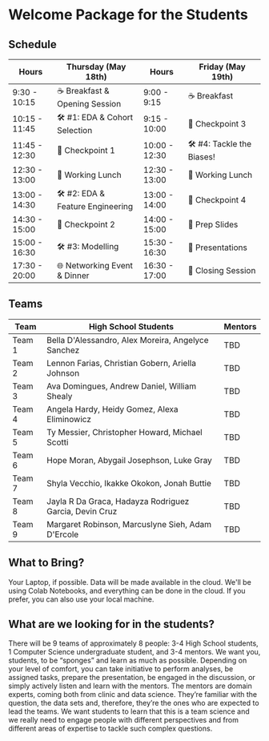 # Welcome Package for the Students

## Schedule

| **Hours** | **Thursday (May 18th)** | **Hours** | **Friday (May 19th)** |
|-------|------------------|-------|----------------|
| 9:30 - 10:15  | ☕ Breakfast & Opening Session |  9:00 - 9:15 | ☕ Breakfast |
| 10:15 - 11:45 | 🛠️ #1: EDA & Cohort Selection | 9:15 - 10:00 | 🚩 Checkpoint 3 |
| 11:45 - 12:30 | 🚩 Checkpoint 1  | 10:00 - 12:30 | 🛠️ #4: Tackle the Biases! |
| 12:30 - 13:00 | 🍔 Working Lunch | 12:30 - 13:00 | 🍕 Working Lunch |
| 13:00 - 14:30 | 🛠️ #2: EDA & Feature Engineering | 13:00 - 14:00 | 🚩 Checkpoint 4 |
| 14:30 - 15:00 | 🚩 Checkpoint 2 | 14:00 - 15:00 | 📝 Prep Slides |
| 15:00 - 16:30 | 🛠️ #3: Modelling | 15:30 - 16:30 | 🎤 Presentations |
| 17:30 - 20:00 | 🌐 Networking Event & Dinner | 16:30 - 17:00 | 👋 Closing Session |

## Teams
| Team | High School Students | Mentors | 
| -- | -- | -- |
| Team 1 | Bella D'Alessandro, Alex Moreira, Angelyce Sanchez | TBD |
| Team 2 | Lennon Farias, Christian Gobern, Ariella Johnson | TBD |
| Team 3 | Ava Domingues, Andrew Daniel, William Shealy | TBD |
| Team 4 | Angela Hardy, Heidy Gomez, Alexa Eliminowicz | TBD |
| Team 5 | Ty Messier, Christopher Howard, Michael Scotti | TBD |
| Team 6 | Hope Moran, Abygail Josephson, Luke Gray | TBD |
| Team 7 | Shyla Vecchio, Ikakke Okokon, Jonah Buttie | TBD |
| Team 8 | Jayla R Da Graca, Hadayza Rodriguez Garcia, Devin Cruz | TBD |
| Team 9 | Margaret Robinson, Marcuslyne Sieh, Adam D'Ercole | TBD |


## What to Bring?
Your Laptop, if possible. Data will be made available in the cloud. We'll be using Colab Notebooks, and everything can be done in the cloud. If you prefer, you can also use your local machine.

## What are we looking for in the students?
There will be 9 teams of approximately 8 people: 3-4 High School students, 1 Computer Science undergraduate student, and 3-4 mentors. We want you, students, to be “sponges” and learn as much as possible. Depending on your level of comfort, you can take initiative to perform analyses, be assigned tasks, prepare the presentation, be engaged in the discussion, or simply actively listen and learn with the mentors. The mentors are domain experts, coming both from clinic and data science. They’re familiar with the question, the data sets and, therefore, they’re the ones who are expected to lead the teams. We want students to learn that this is a team science and we really need to engage people with different perspectives and from different areas of expertise to tackle such complex questions.
